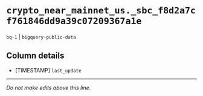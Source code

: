 # `crypto_near_mainnet_us._sbc_f8d2a7cf761846dd9a39c07209367a1e`
`bq-1` | `bigquery-public-data`

## Column details
* [TIMESTAMP] `last_update`

-------------------------------------------------------------------------------
*Do not make edits above this line.*
